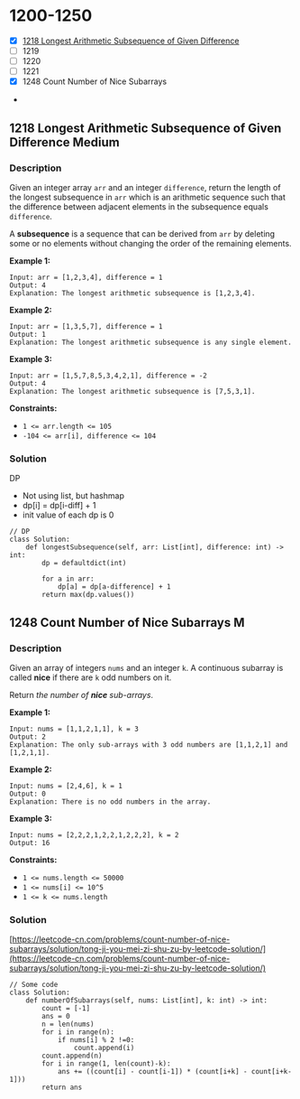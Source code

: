 # 1200-1250

* [x] [1218 Longest Arithmetic Subsequence of Given Difference](1200-1250.md#1218-longest-arithmetic-subsequence-of-given-difference-medium)
* [ ] 1219
* [ ] 1220
* [ ] 1221
* [x] 1248 Count Number of Nice Subarrays
*

## 1218 Longest Arithmetic Subsequence of Given Difference Medium

### Description

Given an integer array `arr` and an integer `difference`, return the length of the longest subsequence in `arr` which is an arithmetic sequence such that the difference between adjacent elements in the subsequence equals `difference`.

A **subsequence** is a sequence that can be derived from `arr` by deleting some or no elements without changing the order of the remaining elements.

**Example 1:**

```
Input: arr = [1,2,3,4], difference = 1
Output: 4
Explanation: The longest arithmetic subsequence is [1,2,3,4].
```

**Example 2:**

```
Input: arr = [1,3,5,7], difference = 1
Output: 1
Explanation: The longest arithmetic subsequence is any single element.
```

**Example 3:**

```
Input: arr = [1,5,7,8,5,3,4,2,1], difference = -2
Output: 4
Explanation: The longest arithmetic subsequence is [7,5,3,1].
```

**Constraints:**

* `1 <= arr.length <= 105`
* `-104 <= arr[i], difference <= 104`

### Solution

DP

* Not using list, but hashmap
* dp\[i] = dp\[i-diff] + 1
* init value of each dp is 0

```
// DP
class Solution:
    def longestSubsequence(self, arr: List[int], difference: int) -> int:
        dp = defaultdict(int)

        for a in arr:
            dp[a] = dp[a-difference] + 1
        return max(dp.values())
```

## 1248 Count Number of Nice Subarrays M

### Description



Given an array of integers `nums` and an integer `k`. A continuous subarray is called **nice** if there are `k` odd numbers on it.

Return _the number of **nice** sub-arrays_.

&#x20;

**Example 1:**

```
Input: nums = [1,1,2,1,1], k = 3
Output: 2
Explanation: The only sub-arrays with 3 odd numbers are [1,1,2,1] and [1,2,1,1].
```

**Example 2:**

```
Input: nums = [2,4,6], k = 1
Output: 0
Explanation: There is no odd numbers in the array.
```

**Example 3:**

```
Input: nums = [2,2,2,1,2,2,1,2,2,2], k = 2
Output: 16
```

&#x20;

**Constraints:**

* `1 <= nums.length <= 50000`
* `1 <= nums[i] <= 10^5`
* `1 <= k <= nums.length`

### Solution

[https://leetcode-cn.com/problems/count-number-of-nice-subarrays/solution/tong-ji-you-mei-zi-shu-zu-by-leetcode-solution/](https://leetcode-cn.com/problems/count-number-of-nice-subarrays/solution/tong-ji-you-mei-zi-shu-zu-by-leetcode-solution/)

```
// Some code
class Solution:
    def numberOfSubarrays(self, nums: List[int], k: int) -> int:
        count = [-1]
        ans = 0
        n = len(nums)
        for i in range(n):
            if nums[i] % 2 !=0:
                count.append(i)
        count.append(n)
        for i in range(1, len(count)-k):
            ans += ((count[i] - count[i-1]) * (count[i+k] - count[i+k-1]))
        return ans


```

##
